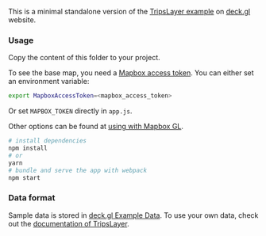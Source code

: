 This is a minimal standalone version of the [TripsLayer example](https://deck.gl/#/examples/custom-layers/trip-routes)
on [deck.gl](http://deck.gl) website.

### Usage

Copy the content of this folder to your project. 

To see the base map, you need a [Mapbox access token](https://docs.mapbox.com/help/how-mapbox-works/access-tokens/). You can either set an environment variable:

```bash
export MapboxAccessToken=<mapbox_access_token>
```

Or set `MAPBOX_TOKEN` directly in `app.js`.

Other options can be found at [using with Mapbox GL](../../../docs/get-started/using-with-mapbox-gl.md).

```bash
# install dependencies
npm install
# or
yarn
# bundle and serve the app with webpack
npm start
```

### Data format
Sample data is stored in [deck.gl Example Data](https://github.com/visgl/deck.gl-data/tree/master/examples/trips). To use your own data, check out
the [documentation of TripsLayer](https://github.com/visgl/deck.gl/tree/master/modules/experimental-layers/src/trips-layer).
